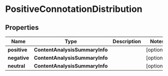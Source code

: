 # PositiveConnotationDistribution

## Properties

| Name | Type | Description | Notes |
|------------ | ------------- | ------------- | -------------|
**positive** | **ContentAnalysisSummaryInfo** |  |[optional]|
**negative** | **ContentAnalysisSummaryInfo** |  |[optional]|
**neutral** | **ContentAnalysisSummaryInfo** |  |[optional]|